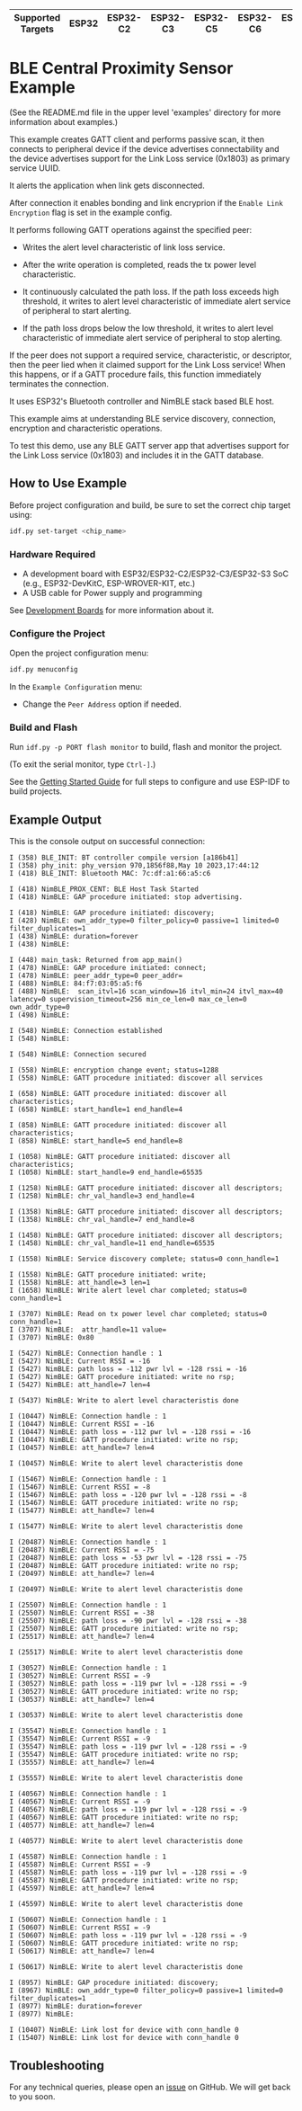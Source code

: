 | Supported Targets | ESP32 | ESP32-C2 | ESP32-C3 | ESP32-C5 | ESP32-C6 | ESP32-H2 | ESP32-S3 |
| ----------------- | ----- | -------- | -------- | -------- | -------- | -------- | -------- |

# BLE Central Proximity Sensor Example

(See the README.md file in the upper level 'examples' directory for more information about examples.)

This example creates GATT client and performs passive scan, it then connects to peripheral device if the device advertises connectability and the device advertises support for the Link Loss service (0x1803) as primary service UUID.

It alerts the application when link gets disconnected.

After connection it enables bonding and link encryprion if the `Enable Link Encryption` flag is set in the example config.

It performs following GATT operations against the specified peer:

* Writes the alert level characteristic of link loss service.

* After the write operation is completed, reads the tx power level characteristic.

* It continuously calculated the path loss. If the path loss exceeds high threshold, it writes to alert level characteristic of immediate alert service of peripheral to start alerting.

* If the path loss drops below the low threshold, it writes to alert level characteristic of immediate alert service of peripheral to stop alerting.

If the peer does not support a required service, characteristic, or descriptor, then the peer lied when it claimed support for the Link Loss service! When this happens, or if a GATT procedure fails, this function immediately terminates the connection.

It uses ESP32's Bluetooth controller and NimBLE stack based BLE host.

This example aims at understanding BLE service discovery, connection, encryption and characteristic operations.

To test this demo, use any BLE GATT server app that advertises support for the Link Loss service (0x1803) and includes it in the GATT database.

## How to Use Example

Before project configuration and build, be sure to set the correct chip target using:

```bash
idf.py set-target <chip_name>
```

### Hardware Required

* A development board with ESP32/ESP32-C2/ESP32-C3/ESP32-S3 SoC (e.g., ESP32-DevKitC, ESP-WROVER-KIT, etc.)
* A USB cable for Power supply and programming

See [Development Boards](https://www.espressif.com/en/products/devkits) for more information about it.

### Configure the Project

Open the project configuration menu: 

```bash
idf.py menuconfig
```

In the `Example Configuration` menu:

* Change the `Peer Address` option if needed.

### Build and Flash

Run `idf.py -p PORT flash monitor` to build, flash and monitor the project.

(To exit the serial monitor, type ``Ctrl-]``.)

See the [Getting Started Guide](https://idf.espressif.com/) for full steps to configure and use ESP-IDF to build projects.

## Example Output

This is the console output on successful connection:

```
I (358) BLE_INIT: BT controller compile version [a186b41]
I (358) phy_init: phy_version 970,1856f88,May 10 2023,17:44:12
I (418) BLE_INIT: Bluetooth MAC: 7c:df:a1:66:a5:c6

I (418) NimBLE_PROX_CENT: BLE Host Task Started
I (418) NimBLE: GAP procedure initiated: stop advertising.

I (418) NimBLE: GAP procedure initiated: discovery; 
I (428) NimBLE: own_addr_type=0 filter_policy=0 passive=1 limited=0 filter_duplicates=1 
I (438) NimBLE: duration=forever
I (438) NimBLE: 

I (448) main_task: Returned from app_main()
I (478) NimBLE: GAP procedure initiated: connect; 
I (478) NimBLE: peer_addr_type=0 peer_addr=
I (488) NimBLE: 84:f7:03:05:a5:f6
I (488) NimBLE:  scan_itvl=16 scan_window=16 itvl_min=24 itvl_max=40 latency=0 supervision_timeout=256 min_ce_len=0 max_ce_len=0 own_addr_type=0
I (498) NimBLE: 

I (548) NimBLE: Connection established 
I (548) NimBLE: 

I (548) NimBLE: Connection secured

I (558) NimBLE: encryption change event; status=1288 
I (558) NimBLE: GATT procedure initiated: discover all services

I (658) NimBLE: GATT procedure initiated: discover all characteristics; 
I (658) NimBLE: start_handle=1 end_handle=4

I (858) NimBLE: GATT procedure initiated: discover all characteristics; 
I (858) NimBLE: start_handle=5 end_handle=8

I (1058) NimBLE: GATT procedure initiated: discover all characteristics; 
I (1058) NimBLE: start_handle=9 end_handle=65535

I (1258) NimBLE: GATT procedure initiated: discover all descriptors; 
I (1258) NimBLE: chr_val_handle=3 end_handle=4

I (1358) NimBLE: GATT procedure initiated: discover all descriptors; 
I (1358) NimBLE: chr_val_handle=7 end_handle=8

I (1458) NimBLE: GATT procedure initiated: discover all descriptors; 
I (1458) NimBLE: chr_val_handle=11 end_handle=65535

I (1558) NimBLE: Service discovery complete; status=0 conn_handle=1

I (1558) NimBLE: GATT procedure initiated: write; 
I (1558) NimBLE: att_handle=3 len=1
I (1658) NimBLE: Write alert level char completed; status=0 conn_handle=1

I (3707) NimBLE: Read on tx power level char completed; status=0 conn_handle=1
I (3707) NimBLE:  attr_handle=11 value=
I (3707) NimBLE: 0x80

I (5427) NimBLE: Connection handle : 1
I (5427) NimBLE: Current RSSI = -16
I (5427) NimBLE: path loss = -112 pwr lvl = -128 rssi = -16
I (5427) NimBLE: GATT procedure initiated: write no rsp; 
I (5427) NimBLE: att_handle=7 len=4

I (5437) NimBLE: Write to alert level characteristis done

I (10447) NimBLE: Connection handle : 1
I (10447) NimBLE: Current RSSI = -16
I (10447) NimBLE: path loss = -112 pwr lvl = -128 rssi = -16
I (10447) NimBLE: GATT procedure initiated: write no rsp; 
I (10457) NimBLE: att_handle=7 len=4

I (10457) NimBLE: Write to alert level characteristis done

I (15467) NimBLE: Connection handle : 1
I (15467) NimBLE: Current RSSI = -8
I (15467) NimBLE: path loss = -120 pwr lvl = -128 rssi = -8
I (15467) NimBLE: GATT procedure initiated: write no rsp; 
I (15477) NimBLE: att_handle=7 len=4

I (15477) NimBLE: Write to alert level characteristis done

I (20487) NimBLE: Connection handle : 1
I (20487) NimBLE: Current RSSI = -75
I (20487) NimBLE: path loss = -53 pwr lvl = -128 rssi = -75
I (20487) NimBLE: GATT procedure initiated: write no rsp; 
I (20497) NimBLE: att_handle=7 len=4

I (20497) NimBLE: Write to alert level characteristis done

I (25507) NimBLE: Connection handle : 1
I (25507) NimBLE: Current RSSI = -38
I (25507) NimBLE: path loss = -90 pwr lvl = -128 rssi = -38
I (25507) NimBLE: GATT procedure initiated: write no rsp; 
I (25517) NimBLE: att_handle=7 len=4

I (25517) NimBLE: Write to alert level characteristis done

I (30527) NimBLE: Connection handle : 1
I (30527) NimBLE: Current RSSI = -9
I (30527) NimBLE: path loss = -119 pwr lvl = -128 rssi = -9
I (30527) NimBLE: GATT procedure initiated: write no rsp; 
I (30537) NimBLE: att_handle=7 len=4

I (30537) NimBLE: Write to alert level characteristis done

I (35547) NimBLE: Connection handle : 1
I (35547) NimBLE: Current RSSI = -9
I (35547) NimBLE: path loss = -119 pwr lvl = -128 rssi = -9
I (35547) NimBLE: GATT procedure initiated: write no rsp; 
I (35557) NimBLE: att_handle=7 len=4

I (35557) NimBLE: Write to alert level characteristis done

I (40567) NimBLE: Connection handle : 1
I (40567) NimBLE: Current RSSI = -9
I (40567) NimBLE: path loss = -119 pwr lvl = -128 rssi = -9
I (40567) NimBLE: GATT procedure initiated: write no rsp; 
I (40577) NimBLE: att_handle=7 len=4

I (40577) NimBLE: Write to alert level characteristis done

I (45587) NimBLE: Connection handle : 1
I (45587) NimBLE: Current RSSI = -9
I (45587) NimBLE: path loss = -119 pwr lvl = -128 rssi = -9
I (45587) NimBLE: GATT procedure initiated: write no rsp; 
I (45597) NimBLE: att_handle=7 len=4

I (45597) NimBLE: Write to alert level characteristis done

I (50607) NimBLE: Connection handle : 1
I (50607) NimBLE: Current RSSI = -9
I (50607) NimBLE: path loss = -119 pwr lvl = -128 rssi = -9
I (50607) NimBLE: GATT procedure initiated: write no rsp; 
I (50617) NimBLE: att_handle=7 len=4

I (50617) NimBLE: Write to alert level characteristis done

I (8957) NimBLE: GAP procedure initiated: discovery; 
I (8967) NimBLE: own_addr_type=0 filter_policy=0 passive=1 limited=0 filter_duplicates=1 
I (8977) NimBLE: duration=forever
I (8977) NimBLE: 

I (10407) NimBLE: Link lost for device with conn_handle 0
I (15407) NimBLE: Link lost for device with conn_handle 0

```

## Troubleshooting

For any technical queries, please open an [issue](https://github.com/espressif/esp-idf/issues) on GitHub. We will get back to you soon.
